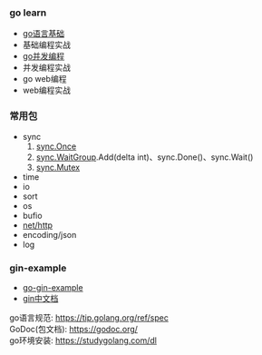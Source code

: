 ### go learn

* [go语言基础](golang入门\go基础编程)
* 基础编程实战
* [go并发编程](go并发编程)
* 并发编程实战
* go web编程
* web编程实战

### 常用包
* sync
    1. [sync.Once](go常用包\sync.Once.go)
    2. [sync.WaitGroup](go常用包\sync.WaitGroup.go).Add(delta int)、sync.Done()、sync.Wait()
    3. [sync.Mutex](go常用包\sync.Mutex.go)
* time
* io
* sort
* os
* bufio
* [net/http](go常用包\http.go)
* encoding/json
* log

### gin-example
* [go-gin-example](https://github.com/eddycjy/go-gin-example)
* [gin中文档](https://github.com/skyhee/gin-doc-cn)

go语言规范: https://tip.golang.org/ref/spec  
GoDoc(包文档): https://godoc.org/  
go环境安装: https://studygolang.com/dl  